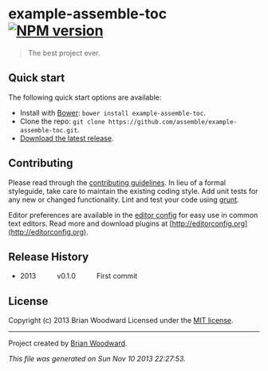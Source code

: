 # example-assemble-toc [![NPM version](https://badge.fury.io/js/example-assemble-toc.png)](http://badge.fury.io/js/example-assemble-toc)

> The best project ever.

## Quick start

The following quick start options are available:

* Install with [Bower](http://bower.io): `bower install example-assemble-toc`.
* Clone the repo: `git clone https://github.com/assemble/example-assemble-toc.git`.
* [Download the latest release](https://github.com/assemble/example-assemble-toc/archive/master.zip).


## Contributing

Please read through the [contributing guidelines](CONTRIBUTING.md). In lieu of a formal styleguide, take care to maintain the existing coding style. Add unit tests for any new or changed functionality. Lint and test your code using [grunt](http://gruntjs.com/).

Editor preferences are available in the [editor config](.editorconfig) for easy use in common text editors. Read more and download plugins at [http://editorconfig.org](http://editorconfig.org).

## Release History

 * 2013   v0.1.0   First commit

## License
Copyright (c) 2013 Brian Woodward
Licensed under the [MIT license](LICENSE-MIT).


***

Project created by [Brian Woodward](https://github.com/doowb).

_This file was generated on Sun Nov 10 2013 22:27:53._
